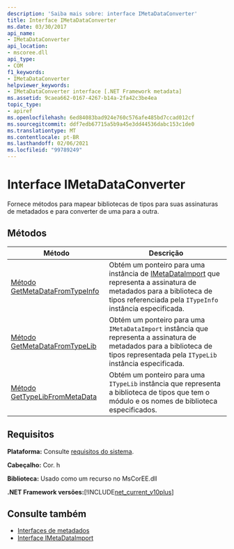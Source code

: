 ```yaml
---
description: 'Saiba mais sobre: interface IMetaDataConverter'
title: Interface IMetaDataConverter
ms.date: 03/30/2017
api_name:
- IMetaDataConverter
api_location:
- mscoree.dll
api_type:
- COM
f1_keywords:
- IMetaDataConverter
helpviewer_keywords:
- IMetaDataConverter interface [.NET Framework metadata]
ms.assetid: 9caea662-0167-4267-b14a-2fa42c3be4ea
topic_type:
- apiref
ms.openlocfilehash: 6ed84083bad924e760c576afe485bd7ccad012cf
ms.sourcegitcommit: ddf7edb67715a5b9a45e3dd44536dabc153c1de0
ms.translationtype: MT
ms.contentlocale: pt-BR
ms.lasthandoff: 02/06/2021
ms.locfileid: "99789249"
---
```

# <a name="imetadataconverter-interface"></a>Interface IMetaDataConverter

Fornece métodos para mapear bibliotecas de tipos para suas assinaturas de metadados e para converter de uma para a outra.  
  
## <a name="methods"></a>Métodos  
  
|Método|Descrição|  
|------------|-----------------|  
|[Método GetMetaDataFromTypeInfo](imetadataconverter-getmetadatafromtypeinfo-method.md)|Obtém um ponteiro para uma instância de [IMetaDataImport](imetadataimport-interface.md) que representa a assinatura de metadados para a biblioteca de tipos referenciada pela `ITypeInfo` instância especificada.|  
|[Método GetMetaDataFromTypeLib](imetadataconverter-getmetadatafromtypelib-method.md)|Obtém um ponteiro para uma `IMetaDataImport` instância que representa a assinatura de metadados para a biblioteca de tipos representada pela `ITypeLib` instância especificada.|  
|[Método GetTypeLibFromMetaData](imetadataconverter-gettypelibfrommetadata-method.md)|Obtém um ponteiro para uma `ITypeLib` instância que representa a biblioteca de tipos que tem o módulo e os nomes de biblioteca especificados.|  
  
## <a name="requirements"></a>Requisitos  

 **Plataforma:** Consulte [requisitos do sistema](../../get-started/system-requirements.md).  
  
 **Cabeçalho:** Cor. h  
  
 **Biblioteca:** Usado como um recurso no MsCorEE.dll  
  
 **.NET Framework versões:**[!INCLUDE[net_current_v10plus](../../../../includes/net-current-v10plus-md.md)]  
  
## <a name="see-also"></a>Consulte também

- [Interfaces de metadados](metadata-interfaces.md)
- [Interface IMetaDataImport](imetadataimport-interface.md)
